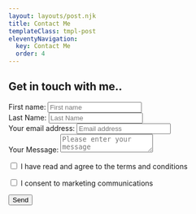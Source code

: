 ```yaml
---
layout: layouts/post.njk
title: Contact Me
templateClass: tmpl-post
eleventyNavigation:
  key: Contact Me
  order: 4
---
```


<div class="container">

<h2>Get in touch with me..</h2>

<form name="contact-form" method="POST" data-netlify="true" data-netlify-recaptcha="true" action="/">
  
  <!-- First name -->
  <div class="mt-4 mb-4">
    <label class="form-label" for="firstname" >First name:</label>
    <input type="text" class="form-control" id="firstname"  name="firstname" placeholder="First name" required>
  </div>
  
  <!-- Last Name -->
  <div class="mt-4 mb-4">
    <label class="form-label" for="surname" >Last Name:</label>
    <input type="text" class="form-control" id="surname"  name="surname" placeholder="Last Name" required>
  </div>

  <!-- Email address -->
  <div class="mb-4">
    <label class="form-label" for="email">Your email address:</label>
    <input type="email" class="form-control" id="email" name="email" placeholder="Email address" required>
  </div>
  
  <!-- Message -->
  <div class="mb-4">
    <label class="form-label" for="message">Your Message:</label>
    <textarea class="form-control" id="message" name="message" placeholder="Please enter your message" required></textarea>
  </div>

  <!-- T&Cs -->
<div class="form-check mb-4">
  <p>
    <input class="form-check-input" type="checkbox" value="" id="terms" name="terms" required>
    <label class="form-check-label" for="terms">
      I have read and agree to the terms and conditions
    </label>
  </p>

  <p>
    <input class="form-check-input" type="checkbox" value="" id="marketing" name="marketing">
    <label class="form-check-label" for="marketing">
      I consent to marketing communications
    </label>
  </p>

</div>

  <!-- Add recaptcha-->
  <div class="mb-4" data-netlify-recaptcha="true"></div>

  <!-- Submit -->
  <button class="btn btn-danger" type="submit">Send</button>

  
</form>

</div>